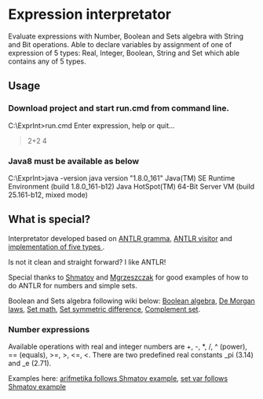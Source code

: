 # Expression interpretator

Evaluate expressions with Number, Boolean and Sets algebra with String and Bit operations. Able to declare variables by assignment of one of expression of 5 types: Real, Integer, Boolean, String and Set which able contains any of 5 types.

## Usage

### Download project and start run.cmd from command line.
C:\ExprInt>run.cmd
Enter expression, help or quit...
>2+2
4

### Java8 must be available as below

C:\ExprInt>java -version
java version "1.8.0_161"
Java(TM) SE Runtime Environment (build 1.8.0_161-b12)
Java HotSpot(TM) 64-Bit Server VM (build 25.161-b12, mixed mode)

## What is special?

Interpretator developed based on [ANTLR gramma](https://github.com/serhioms/ExprInt/blob/master/gramma/CalcSet.g4), [ANTLR visitor](https://github.com/serhioms/ExprInt/blob/master/src/main/java/org/exprint/antlr/EvalVisitor.java) and [implementation of five types ](https://github.com/serhioms/ExprInt/tree/master/src/main/java/org/exprint/type).

Is not it clean and straight forward? I like ANTLR!

Special thanks to [Shmatov](https://github.com/shmatov/antlr4-calculator) and [Mgrzeszczak](https://github.com/mgrzeszczak/set-calculator) for good examples of how to do ANTLR for numbers and simple sets.

Boolean and Sets algebra following wiki below: [Boolean algebra](https://en.wikipedia.org/wiki/Boolean_algebra), [De Morgan laws](https://en.wikipedia.org/wiki/De_Morgan%27s_laws), [Set math](https://en.wikipedia.org/wiki/Set_(mathematics)), [Set symmetric difference](https://en.wikipedia.org/wiki/Symmetric_difference), [Complement set](https://en.wikipedia.org/wiki/Complement_(set_theory)).

### Number expressions
Available operations with real and integer numbers are +, -, *, /, ^ (power), == (equals), >=, >, <=, <.
There are two predefined real constants _pi (3.14) and  _e (2.71).

Examples here: [arifmetika follows Shmatov example](https://github.com/serhioms/ExprInt/blob/master/data/numarifmetika.txt), [set var follows Shmatov example](https://github.com/serhioms/ExprInt/blob/master/data/setvar.txt)



